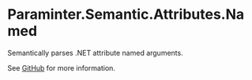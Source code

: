 # Paraminter.Semantic.Attributes.Named

Semantically parses .NET attribute named arguments.

See [GitHub](https://github.com/Paraminter/Paraminter.Semantic.Attributes.Named) for more information.